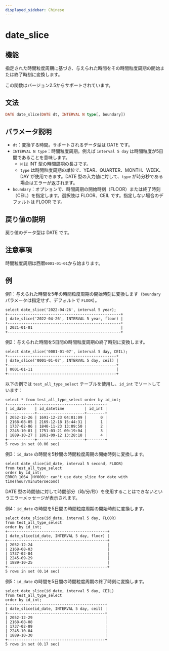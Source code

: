```yaml
---
displayed_sidebar: Chinese
---
```


# date_slice

## 機能

指定された時間粒度周期に基づき、与えられた時間をその時間粒度周期の開始または終了時刻に変換します。

この関数はバージョン2.5からサポートされています。

## 文法

```Haskell
DATE date_slice(DATE dt, INTERVAL N type[, boundary])
```

## パラメータ説明

- `dt`：変換する時間。サポートされるデータ型は DATE です。
- `INTERVAL N type`：時間粒度周期。例えば `interval 5 day` は時間粒度が5日間であることを意味します。
  - `N` は INT 型の時間周期の長さです。
  - `type` は時間粒度周期の単位で、YEAR、QUARTER、MONTH、WEEK、DAY が使用できます。DATE 型の入力値に対して、`type` が時分秒である場合はエラーが返されます。
- `boundary`：オプションで、時間周期の開始時刻（FLOOR）または終了時刻（CEIL）を指定します。選択肢は FLOOR、CEIL です。指定しない場合のデフォルトは FLOOR です。

## 戻り値の説明

戻り値のデータ型は DATE です。

## 注意事項

時間粒度周期は西暦`0001-01-01`から始まります。

## 例

例1：与えられた時間を5年の時間粒度周期の開始時刻に変換します（`boundary` パラメータは指定せず、デフォルトで `FLOOR`）。

```Plaintext
select date_slice('2022-04-26', interval 5 year);
+--------------------------------------------------+
| date_slice('2022-04-26', INTERVAL 5 year, floor) |
+--------------------------------------------------+
| 2021-01-01                                       |
+--------------------------------------------------+
```

例2：与えられた時間を5日間の時間粒度周期の終了時刻に変換します。

```Plaintext
select date_slice('0001-01-07', interval 5 day, CEIL);
+------------------------------------------------+
| date_slice('0001-01-07', INTERVAL 5 day, ceil) |
+------------------------------------------------+
| 0001-01-11                                     |
+------------------------------------------------+
```

以下の例では `test_all_type_select` テーブルを使用し、`id_int` でソートしています：

```Plaintext
select * from test_all_type_select order by id_int;
+------------+---------------------+--------+
| id_date    | id_datetime         | id_int |
+------------+---------------------+--------+
| 2052-12-26 | 1691-12-23 04:01:09 |      0 |
| 2168-08-05 | 2169-12-18 15:44:31 |      1 |
| 1737-02-06 | 1840-11-23 13:09:50 |      2 |
| 2245-10-01 | 1751-03-21 00:19:04 |      3 |
| 1889-10-27 | 1861-09-12 13:28:18 |      4 |
+------------+---------------------+--------+
5 rows in set (0.06 sec)
```

例3：`id_date` の時間を5秒間の時間粒度周期の開始時刻に変換します。

```Plaintext
select date_slice(id_date, interval 5 second, FLOOR)
from test_all_type_select
order by id_int;
ERROR 1064 (HY000): can't use date_slice for date with time(hour/minute/second)
```

DATE 型の時間値に対して時間部分（時/分/秒）を使用することはできないというエラーメッセージが表示されます。

例4：`id_date` の時間を5日間の時間粒度周期の開始時刻に変換します。

```Plaintext
select date_slice(id_date, interval 5 day, FLOOR)
from test_all_type_select
order by id_int;
+--------------------------------------------+
| date_slice(id_date, INTERVAL 5 day, floor) |
+--------------------------------------------+
| 2052-12-24                                 |
| 2168-08-03                                 |
| 1737-02-04                                 |
| 2245-09-29                                 |
| 1889-10-25                                 |
+--------------------------------------------+
5 rows in set (0.14 sec)
```

例5：`id_date` の時間を5日間の時間粒度周期の終了時刻に変換します。

```Plaintext
select date_slice(id_date, interval 5 day, CEIL)
from test_all_type_select
order by id_int;
+-------------------------------------------+
| date_slice(id_date, INTERVAL 5 day, ceil) |
+-------------------------------------------+
| 2052-12-29                                |
| 2168-08-08                                |
| 1737-02-09                                |
| 2245-10-04                                |
| 1889-10-30                                |
+-------------------------------------------+
5 rows in set (0.17 sec)
```
